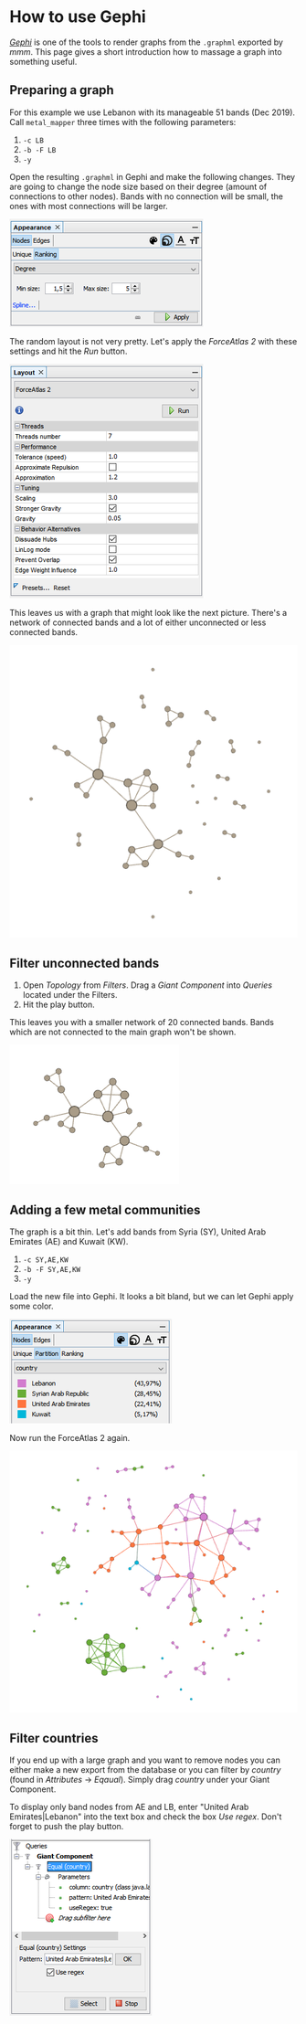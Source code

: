 # How to use Gephi

_[Gephi](https://gephi.org/)_ is one of the tools to render graphs from the `.graphml` exported by _mmm_. This page 
gives a short introduction how to massage a graph into something useful.  

## Preparing a graph

For this example we use Lebanon with its manageable 51 bands (Dec 2019). Call `metal_mapper` three times with the 
following parameters:

1. `-c LB`
2. `-b -F LB`
3. `-y`

Open the resulting `.graphml` in Gephi and make the following changes. They are going to change the node size based on
their degree (amount of connections to other nodes). Bands with no connection will be small, the ones with most 
connections will be larger.

![Node Degree](img/gephi_node_degree.png)

The random layout is not very pretty. Let's apply the _ForceAtlas 2_ with these settings and hit the _Run_ button.

![Node Degree](img/gephi_forceatlas2_small.png)

This leaves us with a graph that might look like the next picture. There's a network of connected bands and a lot of
either unconnected or less connected bands.

![Middle East unfiltered - Lebanon](img/middle_east_1_unfiltered.png)


## Filter unconnected bands

1. Open _Topology_ from _Filters_. Drag a _Giant Component_ into _Queries_ located under the Filters.
2. Hit the play button.

This leaves you with a smaller network of 20 connected bands. Bands which are not connected to the main graph won't
be shown.

![Middle East filtered - Lebanon](img/middle_east_1_filtered.png)

## Adding a few metal communities

The graph is a bit thin. Let's add bands from Syria (SY), United Arab Emirates (AE) and Kuwait (KW).

1. `-c SY,AE,KW`
2. `-b -F SY,AE,KW`
3. `-y`

Load the new file into Gephi. It looks a bit bland, but we can let Gephi apply some color.

![Nodes Colored](img/gephi_node_colors.png)

Now run the ForceAtlas 2 again.

![Middle East unfiltered](img/middle_east_2_unfiltered.png)

## Filter countries

If you end up with a large graph and you want to remove nodes you can either make a new export from the database or you
can filter by _country_ (found in _Attributes_ → _Eqaual_). Simply drag _country_ under your Giant Component.

To display only band nodes from AE and LB, enter "United Arab Emirates|Lebanon" into the text box and check the box _Use
regex_. Don't forget to push the play button.

![Filter Countries](img/gephi_node_filter_countries.png)

